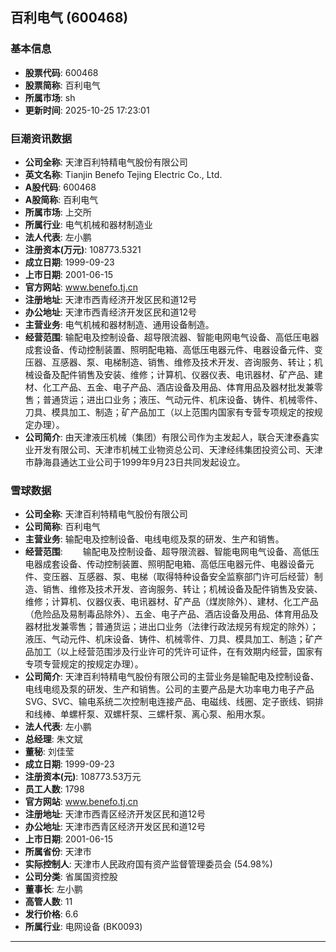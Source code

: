 ## 百利电气 (600468)

### 基本信息

- **股票代码**: 600468
- **股票简称**: 百利电气
- **所属市场**: sh
- **更新时间**: 2025-10-25 17:23:01

### 巨潮资讯数据

- **公司全称**: 天津百利特精电气股份有限公司
- **英文名称**: Tianjin Benefo Tejing Electric Co., Ltd.
- **A股代码**: 600468
- **A股简称**: 百利电气
- **所属市场**: 上交所
- **所属行业**: 电气机械和器材制造业
- **法人代表**: 左小鹏
- **注册资本(万元)**: 108773.5321
- **成立日期**: 1999-09-23
- **上市日期**: 2001-06-15
- **官方网站**: www.benefo.tj.cn
- **注册地址**: 天津市西青经济开发区民和道12号
- **办公地址**: 天津市西青经济开发区民和道12号
- **主营业务**: 电气机械和器材制造、通用设备制造。
- **经营范围**: 输配电及控制设备、超导限流器、智能电网电气设备、高低压电器成套设备、传动控制装置、照明配电箱、高低压电器元件、电器设备元件、变压器、互感器、泵、电梯制造、销售、维修及技术开发、咨询服务、转让；机械设备及配件销售及安装、维修；计算机、仪器仪表、电讯器材、矿产品、建材、化工产品、五金、电子产品、酒店设备及用品、体育用品及器材批发兼零售；普通货运；进出口业务；液压、气动元件、机床设备、铸件、机械零件、刀具、模具加工、制造；矿产品加工（以上范围内国家有专营专项规定的按规定办理）。
- **公司简介**: 由天津液压机械（集团）有限公司作为主发起人，联合天津泰鑫实业开发有限公司、天津市机械工业物资总公司、天津经纬集团投资公司、天津市静海县通达工业公司于1999年9月23日共同发起设立。

### 雪球数据

- **公司全称**: 天津百利特精电气股份有限公司
- **公司简称**: 百利电气
- **主营业务**: 输配电及控制设备、电线电缆及泵的研发、生产和销售。
- **经营范围**: 　　输配电及控制设备、超导限流器、智能电网电气设备、高低压电器成套设备、传动控制装置、照明配电箱、高低压电器元件、电器设备元件、变压器、互感器、泵、电梯（取得特种设备安全监察部门许可后经营）制造、销售、维修及技术开发、咨询服务、转让；机械设备及配件销售及安装、维修；计算机、仪器仪表、电讯器材、矿产品（煤炭除外）、建材、化工产品（危险品及易制毒品除外）、五金、电子产品、酒店设备及用品、体育用品及器材批发兼零售；普通货运；进出口业务（法律行政法规另有规定的除外）；液压、气动元件、机床设备、铸件、机械零件、刀具、模具加工、制造；矿产品加工（以上经营范围涉及行业许可的凭许可证件，在有效期内经营，国家有专项专营规定的按规定办理）。
- **公司简介**: 天津百利特精电气股份有限公司的主营业务是输配电及控制设备、电线电缆及泵的研发、生产和销售。公司的主要产品是大功率电力电子产品SVG、SVC、输电系统二次控制电连接产品、电磁线、线圈、定子嵌线、铜排和线棒、单螺杆泵、双螺杆泵、三螺杆泵、离心泵、船用水泵。
- **法人代表**: 左小鹏
- **总经理**: 朱文斌
- **董秘**: 刘佳莹
- **成立日期**: 1999-09-23
- **注册资本(元)**: 108773.53万元
- **员工人数**: 1798
- **官方网站**: www.benefo.tj.cn
- **注册地址**: 天津市西青区经济开发区民和道12号
- **办公地址**: 天津市西青区经济开发区民和道12号
- **上市日期**: 2001-06-15
- **所属省份**: 天津市
- **实际控制人**: 天津市人民政府国有资产监督管理委员会 (54.98%)
- **公司分类**: 省属国资控股
- **董事长**: 左小鹏
- **高管人数**: 11
- **发行价格**: 6.6
- **所属行业**: 电网设备 (BK0093)

---